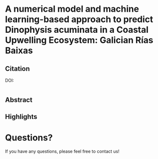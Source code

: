 # A numerical model and machine learning-based approach to predict Dinophysis acuminata in a Coastal Upwelling Ecosystem: Galician Rías Baixas

## Citation

DOI: 

```tex

```

## Abstract


## Highlights



# Questions?
If you have any questions, please feel free to contact us!
